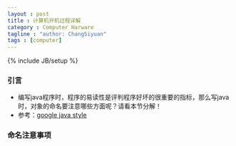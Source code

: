 ```yaml
---
layout : post
title : 计算机开机过程详解
category : Computer Harware
tagline : "author: ChangSiyuan"
tags : [computer]
---
```

{% include JB/setup %}

### 引言
- 编写java程序时，程序的易读性是评判程序好坏的很重要的指标，那么写java时，对象的命名要注意哪些方面呢？请看本节分解！
- 参考：[google java style](https://google-styleguide.googlecode.com/svn/trunk/javaguide.html#s5.2.5-non-constant-field-names)

### 命名注意事项
